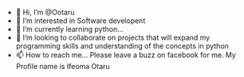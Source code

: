 - 👋 Hi, I’m @Ootaru
- 👀 I’m interested in Software developent
- 🌱 I’m currently learning python...
- 💞️ I’m looking to collaborate on projects that will expand my programming skills and understanding of the concepts in python 
- 📫 How to reach me... Please leave a buzz on facebook for me. My Profile name is Ifeoma Otaru

<!---
Ootaru/Ootaru is a ✨ special ✨ repository because its `README.md` (this file) appears on your GitHub profile.
You can click the Preview link to take a look at your changes.
--->
